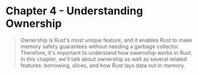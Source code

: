 # Chapter 4 - Understanding Ownership

> Ownership is Rust's most unique feature, and it enables Rust to make memory
safety guarantees without needing a garbage collector. Therefore, it's important
to understand how owernship works in Rust. In this chapter, we'll talk about
ownership as well as several related features: borrowing, slices, and how Rust
lays data out in memory.

